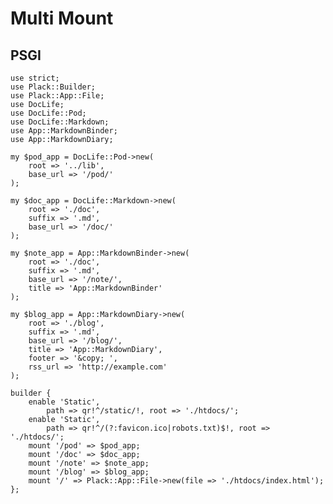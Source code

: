 # Multi Mount

## PSGI
    use strict;
    use Plack::Builder;
    use Plack::App::File;
    use DocLife;
    use DocLife::Pod;
    use DocLife::Markdown;
    use App::MarkdownBinder;
    use App::MarkdownDiary;

    my $pod_app = DocLife::Pod->new(
        root => '../lib',
        base_url => '/pod/'
    );

    my $doc_app = DocLife::Markdown->new(
        root => './doc',
        suffix => '.md',
        base_url => '/doc/'
    );

    my $note_app = App::MarkdownBinder->new(
        root => './doc',
        suffix => '.md',
        base_url => '/note/',
        title => 'App::MarkdownBinder'
    );

    my $blog_app = App::MarkdownDiary->new(
        root => './blog',
        suffix => '.md',
        base_url => '/blog/',
        title => 'App::MarkdownDiary',
        footer => '&copy; ',
        rss_url => 'http://example.com'
    );

    builder {
        enable 'Static',
            path => qr!^/static/!, root => './htdocs/';
        enable 'Static',
            path => qr!^/(?:favicon.ico|robots.txt)$!, root => './htdocs/';
        mount '/pod' => $pod_app;
        mount '/doc' => $doc_app;
        mount '/note' => $note_app;
        mount '/blog' => $blog_app;
        mount '/' => Plack::App::File->new(file => './htdocs/index.html');
    };
